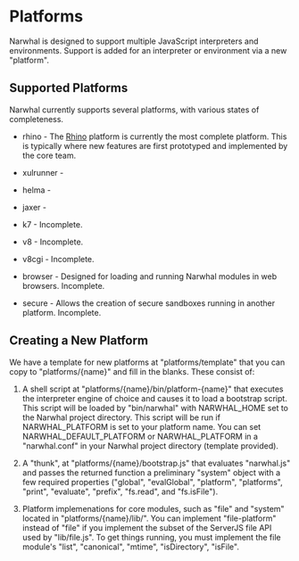 
Platforms
=========

Narwhal is designed to support multiple JavaScript interpreters and environments. Support is added for an interpreter or environment via a new "platform".


Supported Platforms
-------------------

Narwhal currently supports several platforms, with various states of completeness.

* rhino - The [Rhino](http://www.mozilla.org/rhino/) platform is currently the most complete platform. This is typically where new features are first prototyped and implemented by the core team.

* xulrunner -

* helma -

* jaxer -

* k7 - Incomplete.

* v8 - Incomplete.

* v8cgi - Incomplete.

* browser - Designed for loading and running Narwhal modules in web browsers. Incomplete.

* secure - Allows the creation of secure sandboxes running in another platform. Incomplete.


Creating a New Platform
-----------------------

We have a template for new platforms at "platforms/template" that you can copy to "platforms/{name}" and fill in the blanks.  These consist of:

1. A shell script at "platforms/{name}/bin/platform-{name}" that executes the interpreter engine of choice and causes it to load a bootstrap script.  This script will be loaded by "bin/narwhal" with NARWHAL_HOME set to the Narwhal project directory.  This script will be run if NARWHAL_PLATFORM is set to your platform name.  You can set NARWHAL_DEFAULT_PLATFORM or NARWHAL_PLATFORM in a "narwhal.conf" in your Narwhal project directory (template provided).

2. A "thunk", at "platforms/{name}/bootstrap.js" that evaluates "narwhal.js" and passes the returned function a preliminary "system" object with a few required properties ("global", "evalGlobal", "platform", "platforms", "print", "evaluate", "prefix", "fs.read", and "fs.isFile").

2. Platform implemenations for core modules, such as "file" and "system" located in "platforms/{name}/lib/".  You can implement "file-platform" instead of "file" if you implement the subset of the ServerJS file API used by "lib/file.js".  To get things running, you must implement the file module's "list", "canonical", "mtime", "isDirectory", "isFile".

